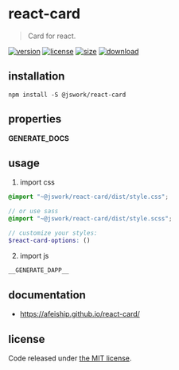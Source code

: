 # react-card
> Card for react.

[![version][version-image]][version-url]
[![license][license-image]][license-url]
[![size][size-image]][size-url]
[![download][download-image]][download-url]

## installation
```shell
npm install -S @jswork/react-card
```

## properties
__GENERATE_DOCS__

## usage
1. import css
  ```scss
  @import "~@jswork/react-card/dist/style.css";

  // or use sass
  @import "~@jswork/react-card/dist/style.scss";

  // customize your styles:
  $react-card-options: ()
  ```
2. import js
  ```js
__GENERATE_DAPP__
  ```

## documentation
- https://afeiship.github.io/react-card/


## license
Code released under [the MIT license](https://github.com/afeiship/react-card/blob/master/LICENSE.txt).

[version-image]: https://img.shields.io/npm/v/@jswork/react-card
[version-url]: https://npmjs.org/package/@jswork/react-card

[license-image]: https://img.shields.io/npm/l/@jswork/react-card
[license-url]: https://github.com/afeiship/react-card/blob/master/LICENSE.txt

[size-image]: https://img.shields.io/bundlephobia/minzip/@jswork/react-card
[size-url]: https://github.com/afeiship/react-card/blob/master/dist/react-card.min.js

[download-image]: https://img.shields.io/npm/dm/@jswork/react-card
[download-url]: https://www.npmjs.com/package/@jswork/react-card
